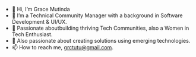 - 👋 Hi, I’m Grace Mutinda
- 👀 I’m a Technical Community Manager with a background in Software Development & UI/UX.
- 🌱 Passionate aboutbuilding thriving Tech Communities, also a Women in Tech Enthusiast.
- 💞️ Also passionate about creating solutions using emerging technologies.
- 📫 How to reach me, grctutu@gmail.com.  

<!---
grctutu/grctutu is a ✨ special ✨ repository because its `README.md` (this file) appears on your GitHub profile.
You can click the Preview link to take a look at your changes.
--->
